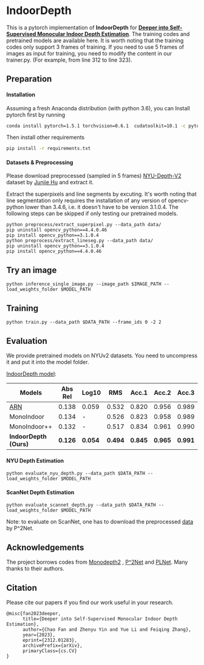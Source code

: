 # IndoorDepth
This is a pytorch implementation of **IndoorDepth** for [**Deeper into Self-Supervised Monocular Indoor Depth Estimation**](https://arxiv.org/abs/2312.01283).
The training codes and pretrained models are available here. 
It is worth noting that the training codes only support 3 frames of training. If you need to use 5 frames of images as input for training, you need to modify the content in our trainer.py. (For example, from line 312 to line 323).

## Preparation

#### Installation

Assuming a fresh Anaconda distribution (with python 3.6), you can Install pytorch first by running 

```bash
conda install pytorch=1.5.1 torchvision=0.6.1  cudatoolkit=10.1 -c pytorch
```

Then install other requirements

```bash
pip install -r requirements.txt
```

#### Datasets & Preprocessing 

Please download preprocessed (sampled in 5 frames) [NYU-Depth-V2](https://drive.google.com/file/d/1WoOZOBpOWfmwe7bknWS5PMUCLBPFKTOw/view?usp=sharing) dataset by [Junjie Hu](https://scholar.google.com/citations?user=nuZZKu4AAAAJ&hl=en&oi=sra) and extract it. 

Extract the superpixels and line segments by excuting. It's worth noting that line segmentation only requires the installation of any version of opencv-python lower than 3.4.6, i.e. it doesn't have to be version 3.1.0.4. The following steps can be skipped if only testing our pretrained models.

```
python preprocess/extract_superpixel.py --data_path data/
pip uninstall opencv_python==4.4.0.46
pip install opencv_python==3.1.0.4
python preprocess/extract_lineseg.py --data_path data/ 
pip uninstall opencv_python==3.1.0.4
pip install opencv_python==4.4.0.46
```

## Try an image 

```
python inference_single_image.py --image_path $IMAGE_PATH --load_weights_folder $MODEL_PATH
```

## Training

```
python train.py --data_path $DATA_PATH --frame_ids 0 -2 2
```

## Evaluation  

We provide pretrained models on NYUv2 datasets. You need to uncompress it and put it into the model folder.

[IndoorDepth model](https://1drv.ms/u/s!AudzvQ6XfIoSkEDosbn0yqRASZZ1?e=q6Vgn4):

|Models      | Abs Rel | Log10 | RMS   | Acc.1 | Acc.2 | Acc.3 |
| ----------- | ------- | ----- | ----- | ----- | ----- | ----- |
|     [ARN](https://github.com/JiawangBian/sc_depth_pl)     | 0.138   | 0.059 | 0.532 | 0.820 | 0.956 | 0.989 |
| MonoIndoor  | 0.134   |   -   | 0.526 | 0.823 | 0.958 | 0.989 |
| MonoIndoor++  | 0.132   |   -   | 0.517 | 0.834 | 0.961 | 0.990 |
| **IndoorDepth (Ours)** | **0.126**   | **0.054** | **0.494** | **0.845** | **0.965** | **0.991** |

#### NYU Depth Estimation

```
python evaluate_nyu_depth.py --data_path $DATA_PATH --load_weights_folder $MODEL_PATH 
```

#### ScanNet Depth Estimation

```
python evaluate_scannet_depth.py --data_path $DATA_PATH --load_weights_folder $MODEL_PATH 
```

Note: to evaluate on ScanNet, one has to download the preprocessed [data](https://onedrive.live.com/?authkey=%21ANXK7icE%2D33VPg0&id=C43E510B25EDDE99%21106&cid=C43E510B25EDDE99) by  P^2Net. 


## Acknowledgements

The project borrows codes from [Monodepth2](https://github.com/nianticlabs/monodepth2) , [P^2Net](https://github.com/svip-lab/Indoor-SfMLearner) and [PLNet](https://github.com/HalleyJiang/PLNet). Many thanks to their authors. 

## Citation

Please cite our papers if you find our work useful in your research.

```
@misc{fan2023deeper,
      title={Deeper into Self-Supervised Monocular Indoor Depth Estimation}, 
      author={Chao Fan and Zhenyu Yin and Yue Li and Feiqing Zhang},
      year={2023},
      eprint={2312.01283},
      archivePrefix={arXiv},
      primaryClass={cs.CV}
}
```
